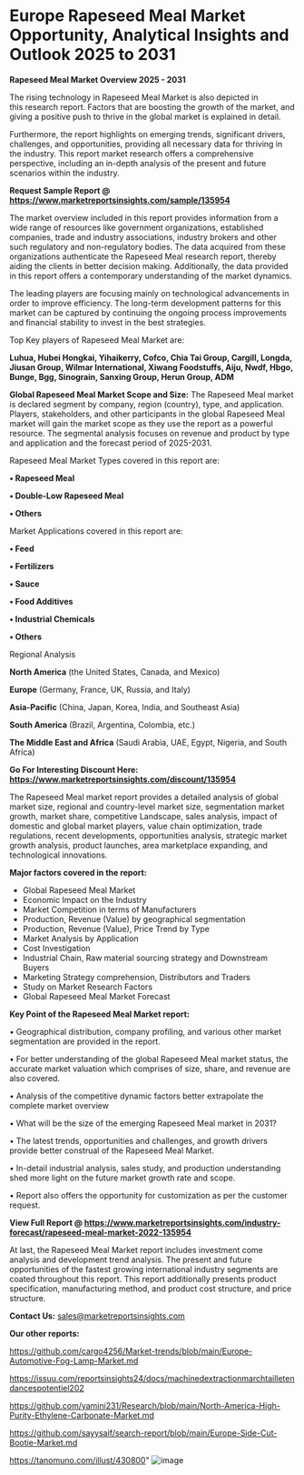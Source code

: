 # Europe Rapeseed Meal Market Opportunity, Analytical Insights and Outlook 2025 to 2031

<Strong> Rapeseed Meal Market Overview 2025 - 2031</strong>

The rising technology in Rapeseed Meal Market is also depicted in this research report. Factors that are boosting the growth of the market, and giving a positive push to thrive in the global market is explained in detail.

Furthermore, the report highlights on emerging trends, significant drivers, challenges, and opportunities, providing all necessary data for thriving in the industry. This report market research offers a comprehensive perspective, including an in-depth analysis of the present and future scenarios within the industry.

<strong>Request Sample Report @ <a href=https://www.marketreportsinsights.com/sample/135954>https://www.marketreportsinsights.com/sample/135954</a></strong>

The market overview included in this report provides information from a wide range of resources like government organizations, established companies, trade and industry associations, industry brokers and other such regulatory and non-regulatory bodies. The data acquired from these organizations authenticate the Rapeseed Meal research report, thereby aiding the clients in better decision making. Additionally, the data provided in this report offers a contemporary understanding of the market dynamics.

The leading players are focusing mainly on technological advancements in order to improve efficiency. The long-term development patterns for this market can be captured by continuing the ongoing process improvements and financial stability to invest in the best strategies.

Top Key players of Rapeseed Meal Market are:

<strong>Luhua, Hubei Hongkai, Yihaikerry, Cofco, Chia Tai Group, Cargill, Longda, Jiusan Group, Wilmar International, Xiwang Foodstuffs, Aiju, Nwdf, Hbgo, Bunge, Bgg, Sinograin, Sanxing Group, Herun Group, ADM</strong>

<strong><b>Global Rapeseed Meal Market Scope and Size:</b></strong>
The Rapeseed Meal market is declared segment by company, region (country), type, and application. Players, stakeholders, and other participants in the global Rapeseed Meal market will gain the market scope as they use the report as a powerful resource. The segmental analysis focuses on revenue and product by type and application and the forecast period of 2025-2031.

Rapeseed Meal Market Types covered in this report are:

<strong>• Rapeseed Meal

• Double-Low Rapeseed Meal

• Others</strong>

Market Applications covered in this report are:

<strong>• Feed

• Fertilizers

• Sauce

• Food Additives

• Industrial Chemicals

• Others</strong> 

Regional Analysis

<strong>North America</strong> (the United States, Canada, and Mexico)

<strong>Europe</strong> (Germany, France, UK, Russia, and Italy)

<strong>Asia-Pacific</strong> (China, Japan, Korea, India, and Southeast Asia)

<strong>South America</strong> (Brazil, Argentina, Colombia, etc.)

<strong>The Middle East and Africa</strong> (Saudi Arabia, UAE, Egypt, Nigeria, and South Africa)

<strong>Go For Interesting Discount Here: <a href=https://www.marketreportsinsights.com/discount/135954>https://www.marketreportsinsights.com/discount/135954</a></strong>

The Rapeseed Meal market report provides a detailed analysis of global market size, regional and country-level market size, segmentation market growth, market share, competitive Landscape, sales analysis, impact of domestic and global market players, value chain optimization, trade regulations, recent developments, opportunities analysis, strategic market growth analysis, product launches, area marketplace expanding, and technological innovations.

<strong><b>Major factors covered in the report:</b></strong>
<ul>
  <li>Global Rapeseed Meal Market </li>
  <li>Economic Impact on the Industry</li>
  <li>Market Competition in terms of Manufacturers</li>
  <li>Production, Revenue (Value) by geographical segmentation</li>
  <li>Production, Revenue (Value), Price Trend by Type</li>
  <li>Market Analysis by Application</li>
  <li>Cost Investigation</li>
  <li>Industrial Chain, Raw material sourcing strategy and Downstream Buyers</li>
  <li>Marketing Strategy comprehension, Distributors and Traders</li>
  <li>Study on Market Research Factors</li>
  <li>Global Rapeseed Meal Market Forecast</li>
</ul>

<strong><b>Key Point of the Rapeseed Meal Market report:</b></strong>

• Geographical distribution, company profiling, and various other market segmentation are provided in the report.

• For better understanding of the global Rapeseed Meal market status, the accurate market valuation which comprises of size, share, and revenue are also covered.

• Analysis of the competitive dynamic factors better extrapolate the complete market overview

• What will be the size of the emerging Rapeseed Meal market in 2031?

• The latest trends, opportunities and challenges, and growth drivers provide better construal of the Rapeseed Meal Market.

• In-detail industrial analysis, sales study, and production understanding shed more light on the future market growth rate and scope.

• Report also offers the opportunity for customization as per the customer request.

<strong><b>View Full Report @ <a href=https://www.marketreportsinsights.com/industry-forecast/rapeseed-meal-market-2022-135954>https://www.marketreportsinsights.com/industry-forecast/rapeseed-meal-market-2022-135954</a></b></strong>


At last, the Rapeseed Meal Market report includes investment come analysis and development trend analysis. The present and future opportunities of the fastest growing international industry segments are coated throughout this report. This report additionally presents product specification, manufacturing method, and product cost structure, and price structure.

<strong>Contact Us:</strong>
sales@marketreportsinsights.com

<strong>Our other reports:</strong>

<a href=https://github.com/cargo4256/Market-trends/blob/main/Europe-Automotive-Fog-Lamp-Market.md>https://github.com/cargo4256/Market-trends/blob/main/Europe-Automotive-Fog-Lamp-Market.md</a>

<a href=https://issuu.com/reportsinsights24/docs/machinedextractionmarchtailletendancespotentiel202>https://issuu.com/reportsinsights24/docs/machinedextractionmarchtailletendancespotentiel202</a>

<a href=https://github.com/yamini231/Research/blob/main/North-America-High-Purity-Ethylene-Carbonate-Market.md>https://github.com/yamini231/Research/blob/main/North-America-High-Purity-Ethylene-Carbonate-Market.md</a>

<a href=https://github.com/sayysaif/search-report/blob/main/Europe-Side-Cut-Bootie-Market.md>https://github.com/sayysaif/search-report/blob/main/Europe-Side-Cut-Bootie-Market.md</a>

<a href=https://tanomuno.com/illust/430800>https://tanomuno.com/illust/430800</a>"
![image](https://github.com/user-attachments/assets/e75e70df-ffc0-448e-a578-d382599aa235)
